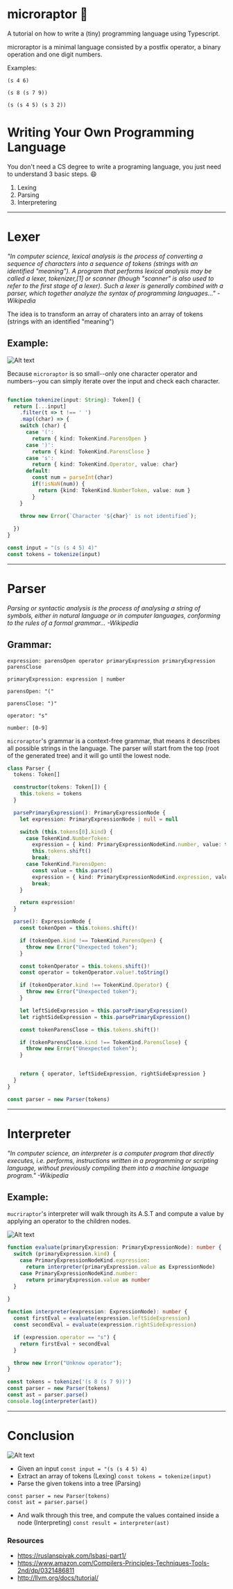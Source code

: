 # microraptor 🦖

A tutorial on how to write a (tiny) programming language using Typescript.

microraptor is a minimal language consisted by a postfix operator, a binary operation and one digit numbers.

Examples:

```
(s 4 6)
```

```
(s 8 (s 7 9))
```

```
(s (s 4 5) (s 3 2))
```
# Writing Your Own Programming Language

You don't need a CS degree to write a programing language, you just need to understand 3 basic steps. 😄

1. Lexing
2. Parsing
3. Interpretering

---

# Lexer

*"In computer science, lexical analysis is the process of converting a sequence of characters into a sequence of tokens (strings with an identified "meaning"). A program that performs lexical analysis may be called a lexer, tokenizer,[1] or scanner (though "scanner" is also used to refer to the first stage of a lexer). Such a lexer is generally combined with a parser, which together analyze the syntax of programming languages..."* *-Wikipedia*

The idea is to transform an array of charaters into an array of tokens (strings with an identified "meaning")

## Example:
![Alt text](https://raw.githubusercontent.com/marciok/Mu/master/WriteYourLanguage.playground/Pages/Lexer.xcplaygroundpage/Resources/lexer.png)

Because `microraptor` is so small--only one character operator and numbers--you can simply iterate over the input and check each character.

```ts

function tokenize(input: String): Token[] {
  return [...input]
    .filter(t => t !== ' ')
    .map((char) => {
    switch (char) {
      case '(':
        return { kind: TokenKind.ParensOpen }
      case ')':
        return { kind: TokenKind.ParensClose }
      case 's':
        return { kind: TokenKind.Operator, value: char}
      default:
        const num = parseInt(char)
        if(!isNaN(num)) {
          return {kind: TokenKind.NumberToken, value: num }
        }
    }

    throw new Error(`Character '${char}' is not identified`);
    
  })
}

const input = "(s (s 4 5) 4)"
const tokens = tokenize(input)
```

---
# Parser

*Parsing or syntactic analysis is the process of analysing a string of symbols, either in natural language or in computer languages, conforming to the rules of a formal grammar...* *-Wikipedia*

## Grammar:

`expression: parensOpen operator primaryExpression primaryExpression parensClose`

`primaryExpression: expression | number`

`parensOpen: "("`

`parensClose: ")"`

`operator: "s"`
  
`number: [0-9]`

`microraptor`'s grammar is a context-free grammar, that means it describes all possible strings in the language. 
The parser will start from the top (root of the generated tree) and it will go until the lowest node. 

```ts
class Parser {
  tokens: Token[]

  constructor(tokens: Token[]) {
    this.tokens = tokens
  }

  parsePrimaryExpression(): PrimaryExpressionNode {
    let expression: PrimaryExpressionNode | null = null

    switch (this.tokens[0].kind) {
      case TokenKind.NumberToken:
        expression = { kind: PrimaryExpressionNodeKind.number, value: this.tokens[0].value as number }
        this.tokens.shift()
        break;
      case TokenKind.ParensOpen:
        const value = this.parse()
        expression = { kind: PrimaryExpressionNodeKind.expression, value }
        break;
    }

    return expression!
  }

  parse(): ExpressionNode {
    const tokenOpen = this.tokens.shift()!

    if (tokenOpen.kind !== TokenKind.ParensOpen) {
      throw new Error("Unexpected token");    
    }

    const tokenOperator = this.tokens.shift()!
    const operator = tokenOperator.value!.toString()

    if (tokenOperator.kind !== TokenKind.Operator) {
      throw new Error("Unexpected token");    
    }

    let leftSideExpression = this.parsePrimaryExpression()
    let rightSideExpression = this.parsePrimaryExpression()

    const tokenParensClose = this.tokens.shift()!

    if (tokenParensClose.kind !== TokenKind.ParensClose) {
      throw new Error("Unexpected token");    
    }


    return { operator, leftSideExpression, rightSideExpression }
  }
}

const parser = new Parser(tokens)

```
---

# Interpreter

*"In computer science, an interpreter is a computer program that directly executes, i.e. performs, instructions written in a programming or scripting language, without previously compiling them into a machine language program."* *-Wikipedia*


## Example:
`mucriraptor`'s interpreter will walk through its A.S.T and compute a value by applying an operator to the children nodes.  

![Alt text](https://raw.githubusercontent.com/marciok/Mu/master/WriteYourLanguage.playground/Pages/Interpreter.xcplaygroundpage/Resources/simple-ast.png)

```ts
function evaluate(primaryExpression: PrimaryExpressionNode): number {
  switch (primaryExpression.kind) {
    case PrimaryExpressionNodeKind.expression:
      return interpreter(primaryExpression.value as ExpressionNode)
    case PrimaryExpressionNodeKind.number:
      return primaryExpression.value as number
  }
  
}

function interpreter(expression: ExpressionNode): number {
  const firstEval = evaluate(expression.leftSideExpression)
  const secondEval = evaluate(expression.rightSideExpression)

  if (expression.operator == "s") {
    return firstEval + secondEval
  }

  throw new Error("Unknow operator");
}

const tokens = tokenize('(s 8 (s 7 9))')
const parser = new Parser(tokens)
const ast = parser.parse()
console.log(interpreter(ast))
```
---

# Conclusion
![Alt text](https://raw.githubusercontent.com/marciok/Mu/master/WriteYourLanguage.playground/Pages/Conclusion.xcplaygroundpage/Resources/complete-flow.png)
- Given an input
`const input = "(s (s 4 5) 4)`
- Extract an array of tokens (Lexing)
`const tokens = tokenize(input)`
- Parse the given tokens into a tree (Parsing)
~~~
const parser = new Parser(tokens)
const ast = parser.parse()
~~~
 - And walk through this tree, and compute the values contained inside a node (Interpreting)
 `const result = interpreter(ast)`
 
 ### Resources
 
 - https://ruslanspivak.com/lsbasi-part1/
 - https://www.amazon.com/Compilers-Principles-Techniques-Tools-2nd/dp/0321486811
 - http://llvm.org/docs/tutorial/
